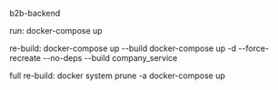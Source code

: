 b2b-backend

run:           docker-compose up

re-build:      docker-compose up --build
               docker-compose up -d --force-recreate --no-deps --build company_service

full re-build: docker system prune -a
               docker-compose up 
